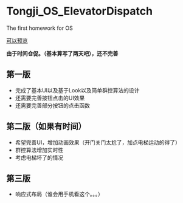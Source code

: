 # Tongji_OS_ElevatorDispatch
The first homework for OS

[可以预览](https://fanqingm.github.io/Tongji_OS_ElevatorDispatch/dist/)

**由于时间仓促。（基本算写了两天吧），还不完善**

## 第一版
- 完成了基本UI以及基于Look以及简单群控算法的设计
- 还需要完善按钮点击的UI效果
- 还需要完善部分按钮的点击函数


## 第二版（如果有时间）
- 希望完善UI，增加动画效果（开门关门太尬了，加点电梯运动的得了）
- 群控算法增加实时性
- 考虑电梯坏了的情况

## 第三版
- 响应式布局（谁会用手机看这个。。。）
